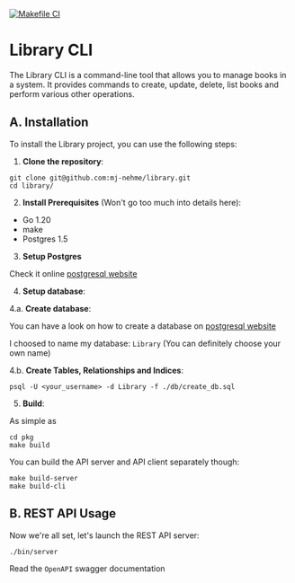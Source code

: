 [![Makefile CI](https://github.com/mj-nehme/library/actions/workflows/makefile.yml/badge.svg)](https://github.com/mj-nehme/library/actions/workflows/makefile.yml)

# Library CLI

The Library CLI is a command-line tool that allows you to manage books in a system. It provides commands to create, update, delete, list books and perform various other operations.

## A. Installation

To install the Library project, you can use the following steps:

1. **Clone the repository**:

```
git clone git@github.com:mj-nehme/library.git
cd library/
```

2. **Install Prerequisites** (Won't go too much into details here):

- Go 1.20
- make
- Postgres 1.5

3. **Setup Postgres**

Check it online [postgresql website](https://www.postgresql.org/docs/16/tutorial-install.html/)

4. **Setup database**:

4.a. **Create database**:

You can have a look on how to create a database on [postgresql website](https://www.postgresql.org/docs/current/tutorial-createdb.html)

I choosed to name my database: `Library` (You can definitely choose your own name)

4.b. **Create Tables, Relationships and Indices**:


```
psql -U <your_username> -d Library -f ./db/create_db.sql
```

5. **Build**: 

As simple as

```
cd pkg
make build
```

You can build the API server and API client separately though:

```
make build-server
make build-cli
```

## B. REST API Usage

Now we're all set, let's launch the REST API server:

```
./bin/server
```

Read the `OpenAPI` swagger documentation 